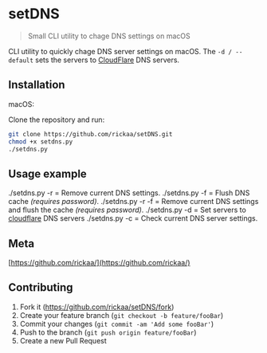 # setDNS
> Small CLI utility to chage DNS settings on macOS

CLI utility to quickly chage DNS server settings on macOS. The `-d / --default`
sets the servers to [CloudFlare][cloudflare_article] DNS servers.

## Installation

macOS:

Clone the repository and run:

```sh
git clone https://github.com/rickaa/setDNS.git
chmod +x setdns.py
./setdns.py
```

## Usage example

./setdns.py -r = Remove current DNS settings.
./setdns.py -f = Flush DNS cache *(requires password)*.
./setdns.py -r -f = Remove current DNS settings and flush the cache *(requires password)*.
./setdns.py -d = Set servers to [cloudflare][cloudflare_article] DNS servers
./setdns.py -c = Check current DNS server settings.

## Meta

[https://github.com/rickaa/](https://github.com/rickaa/)

## Contributing

1. Fork it (<https://github.com/rickaa/setDNS/fork>)
2. Create your feature branch (`git checkout -b feature/fooBar`)
3. Commit your changes (`git commit -am 'Add some fooBar'`)
4. Push to the branch (`git push origin feature/fooBar`)
5. Create a new Pull Request


[cloudflare_article]: https://blog.cloudflare.com/announcing-1111/
